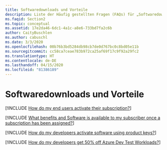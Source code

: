 ```yaml
---
title: Softwaredownloads und Vorteile
description: Liste der Häufig gestellten Fragen (FAQs) für „Softwaredownloads und Vorteile“.
ms.faqid: Section2
ms.topic: conceptual
ms.assetid: 17e2da46-6dc1-4a1c-a8e6-733bd7fa2c6b
author: CaityBuschlen
ms.author: cabuschl
ms.date: 3/3/2020
ms.openlocfilehash: 00b76b3bd5284db98cb7de0d767bc0c8bd05e11b
ms.sourcegitcommit: cc58ca7ceae783b972ca25af69f17c9f92a29fc2
ms.translationtype: HT
ms.contentlocale: de-DE
ms.lasthandoff: 04/15/2020
ms.locfileid: "81386189"
---
```

# <a name="software-downloads-and-benefits"></a>Softwaredownloads und Vorteile

[!INCLUDE [How do my end users activate their subscription?](includes/activate-subscriptions.md)]

[!INCLUDE [What benefits and Software is available to my subscriber once a subscription has been assigned?](includes/available-benefits.md)]

[!INCLUDE [How do my developers activate software using product keys?](includes/activate-with-product-keys.md)]

[!INCLUDE [How do my developers get 50% off Azure Dev Test Workloads?](includes/azure-dev-test-discount.md)]
